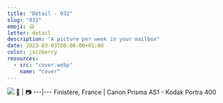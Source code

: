 ```yaml
---
title: "Détail - 032"
slug: "032"
emoji: 😃
letter: detail
description: "A picture per week in your mailbox"
date: 2023-03-03T00:00:00+01:00
color: jazzberry
resources:
  - src: "cover.webp"
    name: "cover"
---
```

![](cover)
📍 | 📷
---|---
Finistère, France | Canon Prisma AS1 - Kodak Portra 400
